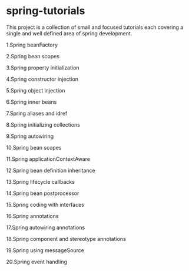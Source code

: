 # spring-tutorials
This project is a collection of small and focused tutorials each covering a single and well defined area of spring development.

1.Spring beanFactory

2.Spring bean scopes

3.Spring property initialization

4.Spring constructor injection

5.Spring object injection

6.Spring inner beans

7.Spring aliases and idref

8.Spring initializing collections

9.Spring autowiring

10.Spring bean scopes

11.Spring applicationContextAware

12.Spring  bean definition inheritance

13.Spring lifecycle callbacks

14.Spring bean postprocessor

15.Spring coding with interfaces

16.Spring annotations

17.Spring autowiring annotations

18.Spring component and stereotype annotations

19.Spring using messageSource

20.Spring event handling
